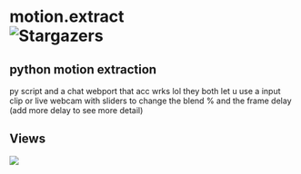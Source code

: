 

# motion.extract  <br />  <img alt="Stargazers" src="https://img.shields.io/github/stars/i-is-evil-duck/motion.extract?style=for-the-badge&logo=starship&color=C9CBFF&logoColor=D9E0EE&labelColor=302D41">


## python motion extraction
py script and a chat webport that acc wrks lol
they both let u use a input clip or live webcam with sliders to change the blend % and the frame delay (add more delay to see more detail) 

## Views

<img src="https://count.getloli.com/get/@motion.extract?theme=rule34" />
